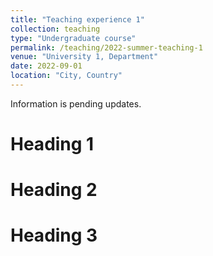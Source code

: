 ```yaml
---
title: "Teaching experience 1"
collection: teaching
type: "Undergraduate course"
permalink: /teaching/2022-summer-teaching-1
venue: "University 1, Department"
date: 2022-09-01
location: "City, Country"
---
```


Information is pending updates.

Heading 1
======

Heading 2
======

Heading 3
======
